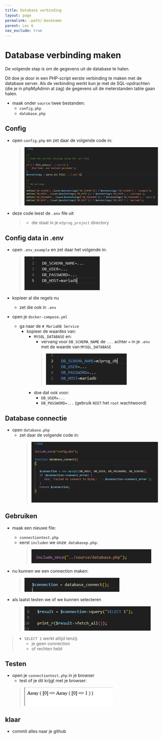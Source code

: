 ```yaml
---
title: Database verbinding
layout: page 
permalink: :path/:basename 
parent: Les 6 
nav_exclude: true
---
```


# Database verbinding maken

De volgende stap is om de gegevens uit de database te halen.

Dit doe je door in een PHP-script eerste verbinding te maken met de database server.
Als de verbinding werkt kun je met de SQL-opdrachten (die je in phpMyAdmin al zag) de gegevens uit de meterstanden table gaan halen.


- maak onder `source` twee bestanden:
    - `config.php`
    - `database.php`

## Config

- open `config.php` en zet daar de volgende code in:
    > ![](img/config.PNG)

- deze code leest de `.env` file uit
    > - die staat in je `m3prog_project` directory

## Config data in .env

- open `.env_example` en zet daar het volgende in:
    > ![](img/template.PNG)

- kopieer al die regels nu
    - zet die ook in `.env`

- open je `docker-compose.yml`
    - ga naar de `# MariaDB Service`
        - kopieer de waardes van:
            - `MYSQL_DATABASE` en:
                - vervang voor `DB_SCHEMA_NAME` de `...` achter `=` in je `.env` met de waarde van `MYSQL_DATABASE`
                > ![](img/env.PNG)
            - doe dat ook voor:
                - `DB_USER=...`
                - `DB_PASSWORD=...` (gebruik `NIET` het `root` wachtwoord)

## Database connectie

- open `database.php`
    - zet daar de volgende code in:
        > ![](img/dbconnect.PNG)

## Gebruiken

- maak een nieuwe file:
    - `connectiontest.php`
    - eerst `includen` we onze` databasep.php`:
        > ![](img/include.PNG)

- nu kunnen we een connection maken:
    > ![](img/connect.PNG)
- als laatst testen we of we kunnen selecteren
    > ![](img/selecttest.PNG)
    
> - `SELECT 1` werkt altijd tenzij:
>     - je geen connection 
>     - of rechten hebt           

## Testen

- open je `connectiontest.php` in je browser
    - test of je dit krijgt met je browser:
    > ![](img/select1.PNG)
    


## klaar
- commit alles naar je github








